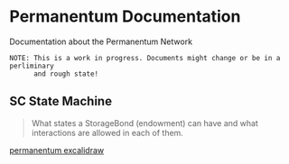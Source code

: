 # Permanentum Documentation

Documentation about the Permanentum Network

```
NOTE: This is a work in progress. Documents might change or be in a perliminary
      and rough state!
```

## SC State Machine

> What states a StorageBond (endowment) can have and what interactions are
> allowed in each of them.

[permanentum excalidraw](https://link.excalidraw.com/readonly/XFWdfVeKJJXLYO67U7c9)

